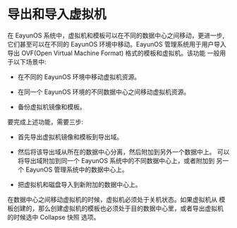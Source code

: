 # 导出和导入虚拟机

在 EayunOS 系统中，虚拟机和模板可以在不同的数据中心之间移动，更进一步,
它们甚至可以在不同的 EayunOS 环境中移动。EayunOS 管理系统用于用户导入 导出
OVF(Open Virtual Machine Format) 格式的模板和虚拟机。该功能
一般用于以下场景中:

-   在不同的 EayunOS 环境中移动虚拟机资源。

-   在同一个 EayunOS 环境的不同数据中心之间移动虚拟机资源。

-   备份虚拟机镜像和模板。

要完成上述功能，需要三步:

-   首先导出虚拟机镜像和模板到导出域。

-   然后将该导出域从所在的数据中心分离，然后附加到另外一个数据中上。
    可以将导出域附加到同一个 EayunOS 系统中的不同数据中心上，或者附加到
    另一个 EayunOS 管理系统中的数据中心上。

-   把虚拟机和磁盘导入到新附加的数据中心上。

在数据中心之间移动虚拟机的时候，虚拟机必须处于关机状态。如果虚拟机从
模板创建的，那么创建虚拟机的模板也必须处于目的数据中心里，或者导出虚拟机
的时候选中 Collapse 快照 选项。
